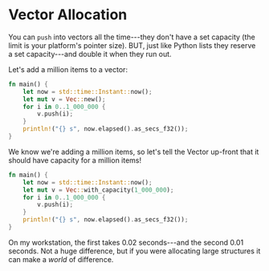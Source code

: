 # Vector Allocation

You can `push` into vectors all the time---they don't have a set capacity (the limit is your platform's pointer size). BUT, just like Python lists they reserve a set capacity---and double it when they run out.

Let's add a million items to a vector:

```rust
fn main() {
    let now = std::time::Instant::now();
    let mut v = Vec::new();
    for i in 0..1_000_000 {
        v.push(i);
    }
    println!("{} s", now.elapsed().as_secs_f32());
}
```

We know we're adding a million items, so let's tell the Vector up-front that it should have capacity for a million items!

```rust
fn main() {
    let now = std::time::Instant::now();
    let mut v = Vec::with_capacity(1_000_000);
    for i in 0..1_000_000 {
        v.push(i);
    }
    println!("{} s", now.elapsed().as_secs_f32());
}
```

On my workstation, the first takes 0.02 seconds---and the second 0.01 seconds. Not a huge difference, but if you were allocating large structures it can make a *world* of difference.